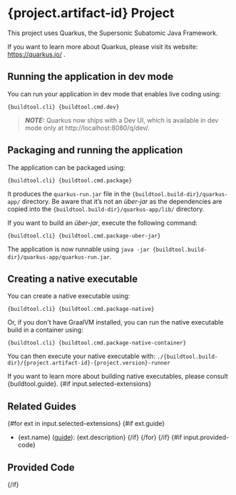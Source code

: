 # {project.artifact-id} Project

This project uses Quarkus, the Supersonic Subatomic Java Framework.

If you want to learn more about Quarkus, please visit its website: https://quarkus.io/ .

## Running the application in dev mode

You can run your application in dev mode that enables live coding using:
```shell script
{buildtool.cli} {buildtool.cmd.dev}
```

> **_NOTE:_**  Quarkus now ships with a Dev UI, which is available in dev mode only at http://localhost:8080/q/dev/.

## Packaging and running the application

The application can be packaged using:
```shell script
{buildtool.cli} {buildtool.cmd.package}
```
It produces the `quarkus-run.jar` file in the `{buildtool.build-dir}/quarkus-app/` directory.
Be aware that it’s not an _über-jar_ as the dependencies are copied into the `{buildtool.build-dir}/quarkus-app/lib/` directory.

If you want to build an _über-jar_, execute the following command:
```shell script
{buildtool.cli} {buildtool.cmd.package-uber-jar}
```

The application is now runnable using `java -jar {buildtool.build-dir}/quarkus-app/quarkus-run.jar`.

## Creating a native executable

You can create a native executable using: 
```shell script
{buildtool.cli} {buildtool.cmd.package-native}
```

Or, if you don't have GraalVM installed, you can run the native executable build in a container using: 
```shell script
{buildtool.cli} {buildtool.cmd.package-native-container}
```

You can then execute your native executable with: `./{buildtool.build-dir}/{project.artifact-id}-{project.version}-runner`

If you want to learn more about building native executables, please consult {buildtool.guide}.
{#if input.selected-extensions}

## Related Guides

{#for ext in input.selected-extensions}
{#if ext.guide}
- {ext.name} ([guide]({ext.guide})): {ext.description}
{/if}
{/for}
{/if}
{#if input.provided-code}

## Provided Code
{/if}
